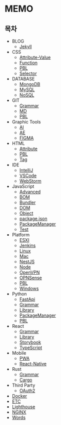 # MEMO

## 목차

- BLOG
  - [Jekyll](BLOG/Jekyll.md)
- CSS
  - [Attribute-Value](CSS/Attribute-Value.md)
  - [Function](CSS/Function.md)
  - [PBL](CSS/PBL.md)
  - [Selector](CSS/Selector.md)
- DATABASE
  - [MongoDB](DATABASE/MongoDB.md)
  - [MySQL](DATABASE/MySQL.md)
  - [NoSQL](DATABASE/NoSQL.md)
- GIT
  - [Grammar](GIT/Grammar.md)
  - [MD](GIT/MD.md)
  - [PBL](GIT/PBL.md)
- Graphic Tools
  - [AI](Graphic-Tools/AI.md)
  - [AE](Graphic-Tools/AE.md)
  - [FIGMA](Graphic-Tools/Figma.md)
- HTML
  - [Attribute](HTML/Attribute.md)
  - [PBL](HTML/PBL.md)
  - [Tag](HTML/Tag.md)
- IDE
  - [IntelliJ](IDE/IntelliJ.md)
  - [VSCode](IDE/VSCode.md)
  - [WebStorm](IDE/WebStorm.md)
- JavaScript
  - [Advanced](JavaScript/Advanced.md)
  - [BOM](JavaScript/BOM.md)
  - [Bundler](JavaScript/Bundler.md)
  - [DOM](JavaScript/DOM.md)
  - [Object](JavaScript/Object.md)
  - [package.json](JavaScript/package.json.md)
  - [PackageManager](JavaScript/PackageManager.md)
  - [Test](JavaScript/Test.md)
- Platform
  - [ESXI](Platform/ESXI.md)
  - [Jenkins](Platform/Jenkins.md)
  - [Linux](Platform/Linux.md)
  - [Mac](Platform/Mac.md)
  - [NestJS](Platform/NestJS.md)
  - [Node](Platform/Node.md)
  - [OpenVPN](Platform/OpenVPN.md)
  - [OPNSense](Platform/OPNsense.md)
  - [PBL](Platform/PBL.md)
  - [Windows](Platform/Windows.md)
- Python
  - [FastApi](Python/FastApi.md)
  - [Grammar](Python/Grammar.md)
  - [Library](Python/Library.md)
  - [PackageManager](Python/PackageManager.md)
  - [PBL](Python/PBL.md)
- React
  - [Grammar](React/Grammar.md)
  - [Library](React/Library.md)
  - [Storybook](React/Storybook.md)
  - [TypeScript](React/TypeScript.md)
- Mobile
  - [PWA](Mobile/PWA.md)
  - [React-Native](Mobile/React-Native.md)
- Rust
  - [Grammar](Rust/Grammar.md)
  - [Cargo](Rust/Cargo.md)
- Third Party
  - [OAuth2](Third-Party/OAuth2.md)
- [Docker](Docker.md)
- [ETC](ETC.md)
- [Lighthouse](Lighthouse.md)
- [NGINX](NGINX.md)
- [Words](Words.md)
